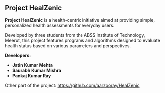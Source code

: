 ## Project HealZenic
**Project HealZenic** is a health-centric initiative aimed at providing simple, personalized health assessments for everyday users. 

Developed by three students from the ABSS Institute of Technology, Meerut, this project features programs and algorithms designed to evaluate health status based on various parameters and perspectives.

**Developers:**  
- **Jatin Kumar Mehta**  
- **Saurabh Kumar Mishra**  
- **Pankaj Kumar Ray**

Other part of the project: https://github.com/aarzooray/HealZenic

